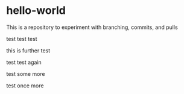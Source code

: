 # hello-world
This is a repository to experiment with branching, commits, and pulls

test test test

this is  further test

test test again

test some more

test once more

